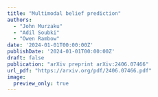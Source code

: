 ```yaml
---
title: "Multimodal belief prediction"
authors:
  - "John Murzaku"
  - "Adil Soubki"
  - "Owen Rambow"
date: '2024-01-01T00:00:00Z'
publishDate: '2024-01-01T00:00:00Z'
draft: false
publication: "arXiv preprint arXiv:2406.07466"
url_pdf: "https://arxiv.org/pdf/2406.07466.pdf"
image:
  preview_only: true
---
```

